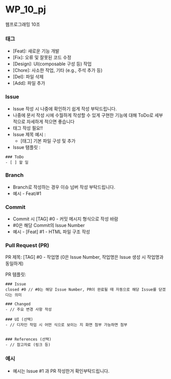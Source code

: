 # WP_10_pj
웹프로그래밍 10조

### 태그
- [Feat]: 새로운 기능 개발
- [Fix]: 오류 및 잘못된 코드 수정
- [Design]: UI(composable 구성 등) 작업
- [Chore]: 사소한 작업, 기타 (e.g., 주석 추가 등)
- [Del]: 파일 삭제
- [Add]: 파일 추가
  
### Issue
- Issue 작성 시 나중에 확인하기 쉽게 작성 부탁드립니다.
- 나중에 문서 작성 시에 수월하게 작성할 수 있게 구현한 기능에 대해 ToDo로 세부적으로 자세하게 적으면 좋습니다
- 태그 작성 필요!!
- Issue 제목 예시 :
  - [태그] 기본 파일 구성 및 추가
- Issue 탬플릿 :
```
### ToDo
- [ ] 할 일
```

### Branch
- Branch로 작성하는 경우 이슈 넘버 작성 부탁드립니다.
- 예시 - Feat/#1

### Commit
- Commit 시 [TAG] #0 - 커밋 메시지 형식으로 작성 바람
- #0은 해당 Commit의 Issue Number
- 예시 - [Feat] #1 - HTML 파일 구조 작성

### Pull Request (PR)
PR 제목: [TAG] #0 - 작업명 (0은 Issue Number, 작업명은 Issue 생성 시 작업명과 동일하게)

PR 템플릿:
```
### Issue
closed #0 // #0는 해당 Issue Number, PR이 완료될 때 자동으로 해당 Issue를 닫겠다는 의미

### Changed
- // 주요 변경 사항 작성

### UI (선택) 
- // 디자인 작업 시 어떤 식으로 보이는 지 화면 첨부 가능하면 첨부


### References (선택)
- // 참고자료 (링크 등)
```

### 예시
- 예시는 Issue #1 과 PR 작성한거 확인부탁드립니다.

